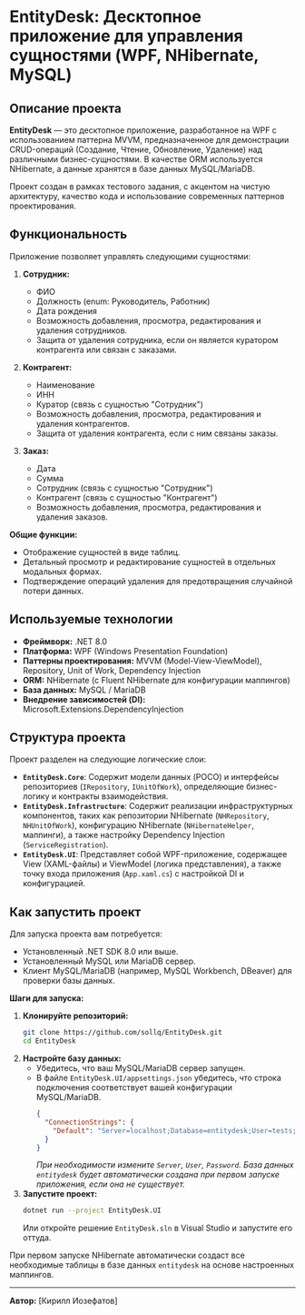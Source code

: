 # EntityDesk: Десктопное приложение для управления сущностями (WPF, NHibernate, MySQL)

## Описание проекта

**EntityDesk** — это десктопное приложение, разработанное на WPF с использованием паттерна MVVM, предназначенное для демонстрации CRUD-операций (Создание, Чтение, Обновление, Удаление) над различными бизнес-сущностями. В качестве ORM используется NHibernate, а данные хранятся в базе данных MySQL/MariaDB.

Проект создан в рамках тестового задания, с акцентом на чистую архитектуру, качество кода и использование современных паттернов проектирования.

## Функциональность

Приложение позволяет управлять следующими сущностями:

1.  **Сотрудник:**
    *   ФИО
    *   Должность (enum: Руководитель, Работник)
    *   Дата рождения
    *   Возможность добавления, просмотра, редактирования и удаления сотрудников.
    *   Защита от удаления сотрудника, если он является куратором контрагента или связан с заказами.

2.  **Контрагент:**
    *   Наименование
    *   ИНН
    *   Куратор (связь с сущностью "Сотрудник")
    *   Возможность добавления, просмотра, редактирования и удаления контрагентов.
    *   Защита от удаления контрагента, если с ним связаны заказы.

3.  **Заказ:**
    *   Дата
    *   Сумма
    *   Сотрудник (связь с сущностью "Сотрудник")
    *   Контрагент (связь с сущностью "Контрагент")
    *   Возможность добавления, просмотра, редактирования и удаления заказов.

**Общие функции:**
*   Отображение сущностей в виде таблиц.
*   Детальный просмотр и редактирование сущностей в отдельных модальных формах.
*   Подтверждение операций удаления для предотвращения случайной потери данных.

## Используемые технологии

*   **Фреймворк:** .NET 8.0
*   **Платформа:** WPF (Windows Presentation Foundation)
*   **Паттерны проектирования:** MVVM (Model-View-ViewModel), Repository, Unit of Work, Dependency Injection
*   **ORM:** NHibernate (с Fluent NHibernate для конфигурации маппингов)
*   **База данных:** MySQL / MariaDB
*   **Внедрение зависимостей (DI):** Microsoft.Extensions.DependencyInjection

## Структура проекта

Проект разделен на следующие логические слои:

*   **`EntityDesk.Core`**: Содержит модели данных (POCO) и интерфейсы репозиториев (`IRepository`, `IUnitOfWork`), определяющие бизнес-логику и контракты взаимодействия.
*   **`EntityDesk.Infrastructure`**: Содержит реализации инфраструктурных компонентов, таких как репозитории NHibernate (`NHRepository`, `NHUnitOfWork`), конфигурацию NHibernate (`NHibernateHelper`, маппинги), а также настройку Dependency Injection (`ServiceRegistration`).
*   **`EntityDesk.UI`**: Представляет собой WPF-приложение, содержащее View (XAML-файлы) и ViewModel (логика представления), а также точку входа приложения (`App.xaml.cs`) с настройкой DI и конфигурацией.

## Как запустить проект

Для запуска проекта вам потребуется:

*   Установленный .NET SDK 8.0 или выше.
*   Установленный MySQL или MariaDB сервер.
*   Клиент MySQL/MariaDB (например, MySQL Workbench, DBeaver) для проверки базы данных.

**Шаги для запуска:**

1.  **Клонируйте репозиторий:**
    ```bash
    git clone https://github.com/sollq/EntityDesk.git
    cd EntityDesk
    ```
2.  **Настройте базу данных:**
    *   Убедитесь, что ваш MySQL/MariaDB сервер запущен.
    *   В файле `EntityDesk.UI/appsettings.json` убедитесь, что строка подключения соответствует вашей конфигурации MySQL/MariaDB.
        ```json
        {
          "ConnectionStrings": {
            "Default": "Server=localhost;Database=entitydesk;User=tests;Password=devpass;CharSet=utf8mb4;"
          }
        }
        ```
        *При необходимости измените `Server`, `User`, `Password`.*
        *База данных `entitydesk` будет автоматически создана при первом запуске приложения, если она не существует.*
3.  **Запустите проект:**
    ```bash
    dotnet run --project EntityDesk.UI
    ```
    Или откройте решение `EntityDesk.sln` в Visual Studio и запустите его оттуда.

При первом запуске NHibernate автоматически создаст все необходимые таблицы в базе данных `entitydesk` на основе настроенных маппингов.

---

**Автор:** [Кирилл Иозефатов]
